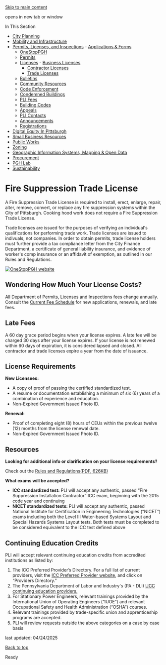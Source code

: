 [Skip to main content](https://www.pittsburghpa.gov/Business-Development/Permits-Licenses-and-Inspections/Licenses/Trade-Licenses/Fire-Suppression-Trade-License#main-content)

opens in new tab or window

In This Section

- [City Planning](https://www.pittsburghpa.gov/Business-Development/City-Planning)
- [Mobility and Infrastructure](https://www.pittsburghpa.gov/Business-Development/Mobility-and-Infrastructure)
- [Permits, Licenses, and Inspections](https://www.pittsburghpa.gov/Business-Development/Permits-Licenses-and-Inspections)  - [Applications & Forms](https://www.pittsburghpa.gov/Business-Development/Permits-Licenses-and-Inspections/Applications-Forms)
  - [OneStopPGH](https://www.pittsburghpa.gov/Business-Development/Permits-Licenses-and-Inspections/OneStopPGH)
  - [Permits](https://www.pittsburghpa.gov/Business-Development/Permits-Licenses-and-Inspections/Permits)
  - [Licenses](https://www.pittsburghpa.gov/Business-Development/Permits-Licenses-and-Inspections/Licenses)    - [Business Licenses](https://www.pittsburghpa.gov/Business-Development/Permits-Licenses-and-Inspections/Licenses/Business-Licenses)
    - [Contractor Licenses](https://www.pittsburghpa.gov/Business-Development/Permits-Licenses-and-Inspections/Licenses/Contractor-Licenses)
    - [Trade Licenses](https://www.pittsburghpa.gov/Business-Development/Permits-Licenses-and-Inspections/Licenses/Trade-Licenses)
  - [Bulletins](https://www.pittsburghpa.gov/Business-Development/Permits-Licenses-and-Inspections/PLI-Bulletins)
  - [Community Resources](https://www.pittsburghpa.gov/Business-Development/Permits-Licenses-and-Inspections/Community-Resources)
  - [Code Enforcement](https://www.pittsburghpa.gov/Business-Development/Permits-Licenses-and-Inspections/Code-Enforcement)
  - [Condemned Buildings](https://www.pittsburghpa.gov/Business-Development/Permits-Licenses-and-Inspections/Condemned-Buildings)
  - [PLI Fees](https://www.pittsburghpa.gov/Business-Development/Permits-Licenses-and-Inspections/Fees)
  - [Building Codes](https://www.pittsburghpa.gov/Business-Development/Permits-Licenses-and-Inspections/Building-Codes)
  - [Appeals](https://www.pittsburghpa.gov/Business-Development/Permits-Licenses-and-Inspections/Appeals)
  - [PLI Contacts](https://www.pittsburghpa.gov/Business-Development/Permits-Licenses-and-Inspections/Contacts)
  - [Announcements](https://www.pittsburghpa.gov/Business-Development/Permits-Licenses-and-Inspections/Announcements)
  - [Registrations](https://www.pittsburghpa.gov/Business-Development/Permits-Licenses-and-Inspections/Registrations)
- [Digital Equity In Pittsburgh](https://www.pittsburghpa.gov/Business-Development/Digital-Equity-In-Pittsburgh)
- [Small Business Resources](https://www.pittsburghpa.gov/Business-Development/Small-Business-Resources)
- [Public Works](https://www.pittsburghpa.gov/Business-Development/Public-Works)
- [Zoning](https://www.pittsburghpa.gov/Business-Development/Zoning)
- [Geographic Information Systems, Mapping & Open Data](https://www.pittsburghpa.gov/Business-Development/Geographic-Information-Systems-Mapping-Open-Data)
- [Procurement](https://www.pittsburghpa.gov/Business-Development/Procurement)
- [PGH Lab](https://www.pittsburghpa.gov/Business-Development/PGH-Lab)
- [Sustainability](https://www.pittsburghpa.gov/Business-Development/Sustainability)

# Fire Suppression Trade License

A Fire Suppression Trade License is required to install, erect, enlarge, repair, alter, remove, convert, or replace any fire suppression systems within the City of Pittsburgh. Cooking hood work does not require a Fire Suppression Trade License.

Trade licenses are issued for the purposes of verifying an individual's qualifications for performing trade work. Trade licenses are issued to indivuals, not companies. In order to obtain permits, trade license holders must further provide a tax compliance letter from the City Finance Department, a certificate of general liability insurance, and evidence of worker's comp insurance or an affidavit of exemption, as outlined in our Rules and Regulations.

[![OneStopPGH website](https://www.pittsburghpa.gov/files/assets/city/v/1/pli/images/4411_onestoppgh-banner.png)](https://onestoppgh.pittsburghpa.gov/pghprod/pub/lms/Login.aspx)

## Wondering How Much Your License Costs?

All Department of Permits, Licenses and Inspections fees change annually. Consult the [Current Fee Schedule](https://www.pittsburghpa.gov/Business-Development/Permits-Licenses-and-Inspections/Fees) for new applications, renewals, and late fees.

## Late Fees

A 60 day grace period begins when your license expires. A late fee will be charged 30 days after your license expires. If your license is not renewed within 60 days of expiration, it is considered lapsed and closed. All contractor and trade licenses expire a year from the date of issuance.

## License Requirements

**New Licensees:**

- A copy of proof of passing the certified standardized test.
- A resume or documentation establishing a minimum of six (6) years of a combination of experience and education.
- Non-Expired Government Issued Photo ID.

**Renewal:**

- Proof of completing eight (8) hours of CEUs within the previous twelve (12) months from the license renewal date.
- Non-Expired Government Issued Photo ID.

## Resources

**Looking for additional info or clarification on your license requirements?**

Check out the [Rules and Regulations(PDF, 626KB)](https://www.pittsburghpa.gov/files/assets/city/v/1/pli/documents/licensing_rules_regulations.pdf)

**What exams will be accepted?**

- **ICC standardized test:** PLI will accept any authentic, passed “Fire Suppression Installation Contractor” ICC exam, beginning with the 2015 code year and continuing
- **NICET standardized tests:** PLI will accept any authentic, passed National Institute for Certification in Engineering Technologies (“NICET”) exams including both the Level III Water-based Systems Layout and Special Hazards Systems Layout tests. Both tests must be completed to be considered equivalent to the ICC test defined above

## Continuing Education Credits

PLI will accept relevant continuing education credits from accredited institutions as listed by:

1. The ICC Preferred Provider’s Directory. For a full list of current providers, visit the [ICC Preferred Provider website](https://ppp.iccsafe.org/), and click on “Providers Directory.”
2. The Pennsylvania Department of Labor and Industry's (PA - DLI) [UCC continuing education providers.](https://www.pa.gov/agencies/dli/programs-services/labor-management-relations/bureau-of-occupational-and-industrial-safety/uniform-construction-code-home/continuing-education-providers.html)
3. For Stationary Power Engineers, relevant trainings provided by the International Union of Operating Engineers (“IUOE”) and relevant Occupational Safety and Health Administration (“OSHA”) courses.
4. Relevant trainings provided by trade-specific union and apprenticeship programs are accepted.
5. PLI will review requests outside the above categories on a case by case basis

last updated: 04/24/2025

[Back to top](https://www.pittsburghpa.gov/Business-Development/Permits-Licenses-and-Inspections/Licenses/Trade-Licenses/Fire-Suppression-Trade-License#body-top)

Ready
